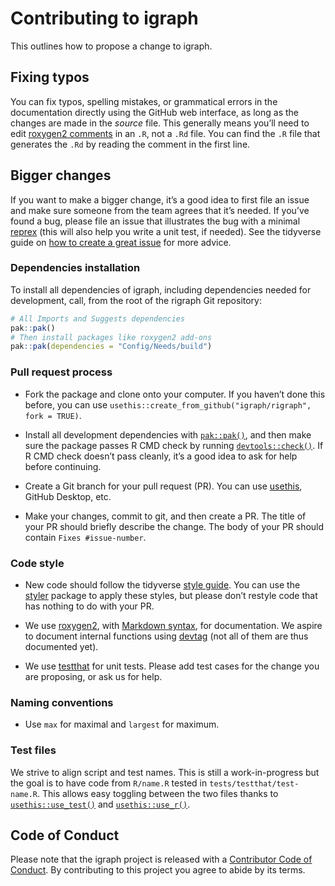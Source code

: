 # Contributing to igraph

This outlines how to propose a change to igraph.

## Fixing typos

You can fix typos, spelling mistakes, or grammatical errors in the
documentation directly using the GitHub web interface, as long as the
changes are made in the *source* file. This generally means you’ll need
to edit [roxygen2
comments](https://roxygen2.r-lib.org/articles/roxygen2.html) in an `.R`,
not a `.Rd` file. You can find the `.R` file that generates the `.Rd` by
reading the comment in the first line.

## Bigger changes

If you want to make a bigger change, it’s a good idea to first file an
issue and make sure someone from the team agrees that it’s needed. If
you’ve found a bug, please file an issue that illustrates the bug with a
minimal [reprex](https://www.tidyverse.org/help/#reprex) (this will also
help you write a unit test, if needed). See the tidyverse guide on [how
to create a great issue](https://code-review.tidyverse.org/issues/) for
more advice.

### Dependencies installation

To install all dependencies of igraph, including dependencies needed for
development, call, from the root of the rigraph Git repository:

``` r
# All Imports and Suggests dependencies
pak::pak()
# Then install packages like roxygen2 add-ons
pak::pak(dependencies = "Config/Needs/build")
```

### Pull request process

- Fork the package and clone onto your computer. If you haven’t done
  this before, you can use
  `usethis::create_from_github("igraph/rigraph", fork = TRUE)`.

- Install all development dependencies with
  [`pak::pak()`](https://pak.r-lib.org/reference/pak.html), and then
  make sure the package passes R CMD check by running
  [`devtools::check()`](https://devtools.r-lib.org/reference/check.html).
  If R CMD check doesn’t pass cleanly, it’s a good idea to ask for help
  before continuing.

- Create a Git branch for your pull request (PR). You can use
  [usethis](https://usethis.r-lib.org/articles/pr-functions.html),
  GitHub Desktop, etc.

- Make your changes, commit to git, and then create a PR. The title of
  your PR should briefly describe the change. The body of your PR should
  contain `Fixes #issue-number`.

### Code style

- New code should follow the tidyverse [style
  guide](https://style.tidyverse.org). You can use the
  [styler](https://CRAN.R-project.org/package=styler) package to apply
  these styles, but please don’t restyle code that has nothing to do
  with your PR.

- We use [roxygen2](https://cran.r-project.org/package=roxygen2), with
  [Markdown
  syntax](https://cran.r-project.org/web/packages/roxygen2/vignettes/rd-formatting.html),
  for documentation. We aspire to document internal functions using
  [devtag](https://github.com/moodymudskipper/devtag) (not all of them
  are thus documented yet).

- We use [testthat](https://cran.r-project.org/package=testthat) for
  unit tests. Please add test cases for the change you are proposing, or
  ask us for help.

### Naming conventions

- Use `max` for maximal and `largest` for maximum.

### Test files

We strive to align script and test names. This is still a
work-in-progress but the goal is to have code from `R/name.R` tested in
`tests/testthat/test-name.R`. This allows easy toggling between the two
files thanks to
[`usethis::use_test()`](https://usethis.r-lib.org/reference/use_r.html)
and
[`usethis::use_r()`](https://usethis.r-lib.org/reference/use_r.html).

## Code of Conduct

Please note that the igraph project is released with a [Contributor Code
of Conduct](https://igraph.org/code-of-conduct.html). By contributing to
this project you agree to abide by its terms.
